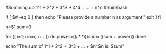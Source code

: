 #Summing up 1^1 + 2^2 + 3^3 + 4^4 + ... + n^n
#!/bin/bash

if [ $# -eq 0 ]
then
  echo "Please provide a number n as argument."
  exit 1
fi

n=$1
sum=0

for (( i=1; i<=n; i++ ))
do
  power=$((i**i))
  sum=$((sum + power))
done

echo "The sum of 1^1 + 2^2 + 3^3 + ... + $n^$n is: $sum"
